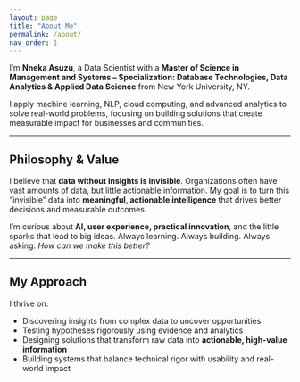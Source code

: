```yaml
---
layout: page
title: "About Me"
permalink: /about/
nav_order: 1
---
```


I’m **Nneka Asuzu**, a Data Scientist with a **Master of Science in Management and Systems – Specialization: Database Technologies, Data Analytics & Applied Data Science** from New York University, NY.  

I apply machine learning, NLP, cloud computing, and advanced analytics to solve real-world problems, focusing on building solutions that create measurable impact for businesses and communities.

---

## Philosophy & Value

I believe that **data without insights is invisible**. Organizations often have vast amounts of data, but little actionable information. My goal is to turn this “invisible” data into **meaningful, actionable intelligence** that drives better decisions and measurable outcomes.  

I’m curious about **AI, user experience, practical innovation**, and the little sparks that lead to big ideas. Always learning. Always building. Always asking: *How can we make this better?*

---

## My Approach

I thrive on:

- Discovering insights from complex data to uncover opportunities  
- Testing hypotheses rigorously using evidence and analytics  
- Designing solutions that transform raw data into **actionable, high-value information**  
- Building systems that balance technical rigor with usability and real-world impact

